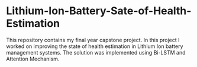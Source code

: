 # Lithium-Ion-Battery-Sate-of-Health-Estimation
This repository contains my final year capstone project. In this project I worked on improving the state of health estimation in Lithium Ion battery management systems. The solution was implemented using Bi-LSTM and Attention Mechanism. 
